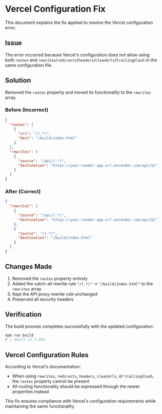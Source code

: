 # Vercel Configuration Fix

This document explains the fix applied to resolve the Vercel configuration error.

## Issue

The error occurred because Vercel's configuration does not allow using both `routes` and `rewrites`/`redirects`/`headers`/`cleanUrls`/`trailingSlash` in the same configuration file.

## Solution

Removed the `routes` property and moved its functionality to the `rewrites` array.

### Before (Incorrect)
```json
{
  "routes": [
    {
      "src": "/(.*)",
      "dest": "/build/index.html"
    }
  ],
  "rewrites": [
    {
      "source": "/api/(.*)",
      "destination": "https://your-render-app-url.onrender.com/api/$1"
    }
  ]
}
```

### After (Correct)
```json
{
  "rewrites": [
    {
      "source": "/api/(.*)",
      "destination": "https://your-render-app-url.onrender.com/api/$1"
    },
    {
      "source": "/(.*)",
      "destination": "/build/index.html"
    }
  ]
}
```

## Changes Made

1. Removed the `routes` property entirely
2. Added the catch-all rewrite rule `"/(.*)"` → `"/build/index.html"` to the `rewrites` array
3. Kept the API proxy rewrite rule unchanged
4. Preserved all security headers

## Verification

The build process completes successfully with the updated configuration:
```bash
npm run build
# ✓ built in 3.05s
```

## Vercel Configuration Rules

According to Vercel's documentation:
- When using `rewrites`, `redirects`, `headers`, `cleanUrls`, or `trailingSlash`, the `routes` property cannot be present
- All routing functionality should be expressed through the newer properties instead

This fix ensures compliance with Vercel's configuration requirements while maintaining the same functionality.
